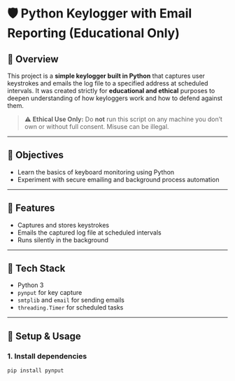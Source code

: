 # 🛡️ Python Keylogger with Email Reporting (Educational Only)

## 📌 Overview  
This project is a **simple keylogger built in Python** that captures user keystrokes and emails the log file to a specified address at scheduled intervals. It was created strictly for **educational and ethical** purposes to deepen understanding of how keyloggers work and how to defend against them.

> ⚠️ **Ethical Use Only:** Do **not** run this script on any machine you don’t own or without full consent. Misuse can be illegal.

---

## 🎯 Objectives
- Learn the basics of keyboard monitoring using Python
- Experiment with secure emailing and background process automation

---

## 🔧 Features
- Captures and stores keystrokes
- Emails the captured log file at scheduled intervals
- Runs silently in the background

---

## 🧰 Tech Stack
- Python 3
- `pynput` for key capture
- `smtplib` and `email` for sending emails
- `threading.Timer` for scheduled tasks

---

## 🚀 Setup & Usage

### 1. **Install dependencies**
```bash
pip install pynput
